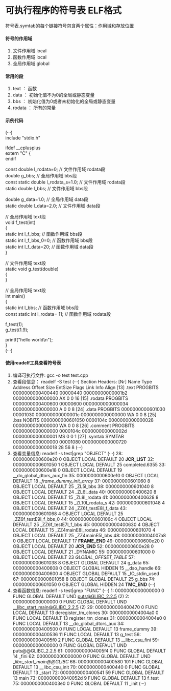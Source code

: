 # 可执行程序的符号表 ELF格式

符号表.symtab的每个链接符号包含两个属性：作用域和存放位置

#### 符号的作用域
1. 文件作用域 local
2. 函数作用域 local
3. 全局作用域 global

#### 常用的段
1. text ： 函数
2. data ： 初始化值不为0的全局或静态变量
3. bbs  ： 初始化值为0或者未初始化的全局或静态变量
4. rodata ： 所有的常量

#### 示例代码
(···)  
include "stdio.h"  

ifdef __cplusplus  
extern "C" {  
endif  

const double l_rodata=0; // 文件作用域 rodata段  
double g_bbs; // 全局作用域 bbs段  
const static double l_rodata_s=1.0; // 文件作用域 rodata段  
static double l_bbs; // 文件作用域 bbs段  

double g_data=1.0; // 全局作用域 data段  
static double l_data=2.0; // 文件作用域 data段

// 全局作用域 text段  
void f_test(int)  
{  
  static int l_f_bbs; // 函数作用域 bbs段  
  static int l_f_bbs_0=0; // 函数作用域 bbs段  
  static int l_f_data=20; // 函数作用域 data段  
}  

// 文件作用域 text段  
static void g_test(double)  
{  
}  

// 全局作用域 text段  
int main()  
{  
  static int l_bbs; // 函数作用域 bbs段  
  const static int l_rodata= 11; // 函数作用域 rodata段  

  f_test(1);  
  g_test(1.9);  

  printf("hello world\n");  
}  
(···)

#### 使用readelf工具查看符号表
1. 编译可执行文件: gcc -o test test.cpp
2. 查看段信息： readelf -S test
(···)
Section Headers:
  [Nr] Name              Type             Address           Offset
       Size              EntSize          Flags  Link  Info  Align
  [13] .text             PROGBITS         0000000000400440  00000440
       00000000000001b2  0000000000000000  AX       0     0     16
  [15] .rodata           PROGBITS         0000000000400600  00000600
       0000000000000034  0000000000000000   A       0     0     8
  [24] .data             PROGBITS         0000000000601030  00001030
       000000000000001c  0000000000000000  WA       0     0     8
  [25] .bss              NOBITS           0000000000601050  0000104c
       0000000000000028  0000000000000000  WA       0     0     8
  [26] .comment          PROGBITS         0000000000000000  0000104c
       000000000000002d  0000000000000001  MS       0     0     1
  [27] .symtab           SYMTAB           0000000000000000  00001080
       0000000000000720  0000000000000018          28    56     8
(···)
3. 查看变量信息: readelf -s test|grep "OBJECT"
(···)
    28: 0000000000600e20     0 OBJECT  LOCAL  DEFAULT   20 __JCR_LIST__
    32: 0000000000601050     1 OBJECT  LOCAL  DEFAULT   25 completed.6355
    33: 0000000000600e18     0 OBJECT  LOCAL  DEFAULT   19 __do_global_dtors_aux_fin
    35: 0000000000600e10     0 OBJECT  LOCAL  DEFAULT   18 __frame_dummy_init_array_
    37: 0000000000601060     8 OBJECT  LOCAL  DEFAULT   25 _ZL5l_bbs
    38: 0000000000601040     8 OBJECT  LOCAL  DEFAULT   24 _ZL6l_data
    40: 0000000000400620     8 OBJECT  LOCAL  DEFAULT   15 _ZL8l_rodata
    41: 0000000000400628     8 OBJECT  LOCAL  DEFAULT   15 _ZL10l_rodata_s
    42: 0000000000601048     4 OBJECT  LOCAL  DEFAULT   24 _ZZ6f_testE8l_f_data
    43: 0000000000601068     4 OBJECT  LOCAL  DEFAULT   25 _ZZ6f_testE9l_f_bbs_0
    44: 000000000060106c     4 OBJECT  LOCAL  DEFAULT   25 _ZZ6f_testE7l_f_bbs
    45: 0000000000400630     4 OBJECT  LOCAL  DEFAULT   15 _ZZ4mainE8l_rodata
    46: 0000000000601070     4 OBJECT  LOCAL  DEFAULT   25 _ZZ4mainE5l_bbs
    48: 00000000004007a8     0 OBJECT  LOCAL  DEFAULT   17 __FRAME_END__
    49: 0000000000600e20     0 OBJECT  LOCAL  DEFAULT   20 __JCR_END__
    52: 0000000000600e28     0 OBJECT  LOCAL  DEFAULT   21 _DYNAMIC
    55: 0000000000601000     0 OBJECT  LOCAL  DEFAULT   23 _GLOBAL_OFFSET_TABLE_
    57: 0000000000601038     8 OBJECT  GLOBAL DEFAULT   24 g_data
    65: 0000000000400608     0 OBJECT  GLOBAL HIDDEN    15 __dso_handle
    66: 0000000000400600     4 OBJECT  GLOBAL DEFAULT   15 _IO_stdin_used
    67: 0000000000601058     8 OBJECT  GLOBAL DEFAULT   25 g_bbs
    74: 0000000000601050     0 OBJECT  GLOBAL HIDDEN    24 __TMC_END__
(···)
4. 查看函数信息: readelf -s test|grep "FUNC"
(···)
     1: 0000000000000000     0 FUNC    GLOBAL DEFAULT  UND puts@GLIBC_2.2.5 (2)
     2: 0000000000000000     0 FUNC    GLOBAL DEFAULT  UND __libc_start_main@GLIBC_2.2.5 (2)
    29: 0000000000400470     0 FUNC    LOCAL  DEFAULT   13 deregister_tm_clones
    30: 00000000004004a0     0 FUNC    LOCAL  DEFAULT   13 register_tm_clones
    31: 00000000004004e0     0 FUNC    LOCAL  DEFAULT   13 __do_global_dtors_aux
    34: 0000000000400500     0 FUNC    LOCAL  DEFAULT   13 frame_dummy
    39: 0000000000400536    11 FUNC    LOCAL  DEFAULT   13 g_test
    56: 00000000004005f0     2 FUNC    GLOBAL DEFAULT   13 __libc_csu_fini
    59: 0000000000000000     0 FUNC    GLOBAL DEFAULT  UND puts@@GLIBC_2.2.5
    61: 00000000004005f4     0 FUNC    GLOBAL DEFAULT   14 _fini
    62: 0000000000000000     0 FUNC    GLOBAL DEFAULT  UND __libc_start_main@@GLIBC_
    68: 0000000000400580   101 FUNC    GLOBAL DEFAULT   13 __libc_csu_init
    70: 0000000000400440     0 FUNC    GLOBAL DEFAULT   13 _start
    72: 0000000000400541    59 FUNC    GLOBAL DEFAULT   13 main
    73: 000000000040052d     9 FUNC    GLOBAL DEFAULT   13 f_test
    75: 00000000004003e0     0 FUNC    GLOBAL DEFAULT   11 _init
(···)
